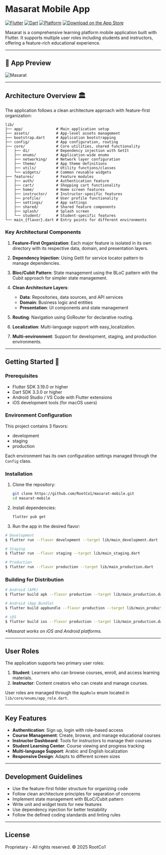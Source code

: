 # Masarat Mobile App

[![Flutter](https://img.shields.io/badge/Flutter-3.19.0-blue.svg?style=for-the-badge&logo=flutter)](https://flutter.dev/)
[![Dart](https://img.shields.io/badge/Dart-3.3.0-blue.svg?style=for-the-badge&logo=dart)](https://dart.dev/)
[![Platform](https://img.shields.io/badge/Platform-Android%20%7C%20iOS-25D366?style=for-the-badge&logo=apple)](https://flutter.dev/)
[![Download on the App Store](https://img.shields.io/badge/Download_on_the_App_Store-0D96F6?style=for-the-badge&logo=apple&logoColor=white)](https://apps.apple.com/us/app/wardaya/id6741480542)

Masarat is a comprehensive learning platform mobile application built with Flutter. It supports multiple user roles including students and instructors, offering a feature-rich educational experience.

---

## 🤩 App Preview

![Masarat](https://github.com/user-attachments/assets/2abb970e-44ce-436a-8d53-63384f401b12)

---

## Architecture Overview 🏛️

The application follows a clean architecture approach with feature-first organization:

```plaintext
lib/
├── app/               # Main application setup
├── assets/            # App-level assets management
├── bootstrap.dart     # Application bootstrapping
├── config/            # App configuration, routing
├── core/              # Core utilities, shared functionality
│   ├── di/            # Dependency injection with GetIt
│   ├── enums/         # Application-wide enums
│   ├── networking/    # Network layer configuration
│   ├── theme/         # App theme definitions
│   ├── utils/         # Utility functions/classes
│   └── widgets/       # Common reusable widgets
├── features/          # Feature modules
│   ├── auth/          # Authentication feature
│   ├── cart/          # Shopping cart functionality
│   ├── home/          # Home screen features
│   ├── instructor/    # Instructor-specific features
│   ├── profile/       # User profile functionality
│   ├── settings/      # App settings
│   ├── shared/        # Shared feature components
│   ├── splash/        # Splash screen
│   └── student/       # Student-specific features
└── main_{flavor}.dart # Entry points for different environments
```

### Key Architectural Components

1. **Feature-First Organization**: Each major feature is isolated in its own directory with its respective data, domain, and presentation layers.

2. **Dependency Injection**: Using GetIt for service locator pattern to manage dependencies.

3. **Bloc/Cubit Pattern**: State management using the BLoC pattern with the Cubit approach for simpler state management.

4. **Clean Architecture Layers**:
   - **Data**: Repositories, data sources, and API services
   - **Domain**: Business logic and entities
   - **Presentation**: UI components and state management

5. **Routing**: Navigation using GoRouter for declarative routing.

6. **Localization**: Multi-language support with easy_localization.

7. **Multi-environment**: Support for development, staging, and production environments.

---

## Getting Started 🚀

### Prerequisites

- Flutter SDK 3.19.0 or higher
- Dart SDK 3.3.0 or higher
- Android Studio / VS Code with Flutter extensions
- iOS development tools (for macOS users)

### Environment Configuration

This project contains 3 flavors:

- development
- staging
- production

Each environment has its own configuration settings managed through the `Config` class.

### Installation

1. Clone the repository:

    ```sh
    git clone https://github.com/RootCo1/masarat-mobile.git
    cd masarat-mobile
    ```

2. Install dependencies:

    ```sh
    flutter pub get
    ```

3. Run the app in the desired flavor:

```sh
# Development
$ flutter run --flavor development --target lib/main_development.dart

# Staging
$ flutter run --flavor staging --target lib/main_staging.dart

# Production
$ flutter run --flavor production --target lib/main_production.dart
```

### Building for Distribution

```sh
# Android (APK)
$ flutter build apk --flavor production --target lib/main_production.dart

# Android (App Bundle)
$ flutter build appbundle --flavor production --target lib/main_production.dart

# iOS
$ flutter build ios --flavor production --target lib/main_production.dart
```

_\*Masarat works on iOS and Android platforms._

---

## User Roles

The application supports two primary user roles:

1. **Student**: Learners who can browse courses, enroll, and access learning materials.
2. **Instructor**: Content creators who can create and manage courses.

User roles are managed through the `AppRole` enum located in `lib/core/enums/app_role.dart`.

---

## Key Features

- **Authentication**: Sign up, login with role-based access
- **Course Management**: Create, browse, and manage educational courses
- **Instructor Dashboard**: Tools for instructors to manage their courses
- **Student Learning Center**: Course viewing and progress tracking
- **Multi-language Support**: Arabic and English localization
- **Responsive Design**: Adapts to different screen sizes

---

## Development Guidelines

- Use the feature-first folder structure for organizing code
- Follow clean architecture principles for separation of concerns
- Implement state management with BLoC/Cubit pattern
- Write unit and widget tests for new features
- Use dependency injection for better testability
- Follow the defined coding standards and linting rules

---

## License

Proprietary - All rights reserved. © 2025 RootCo1
